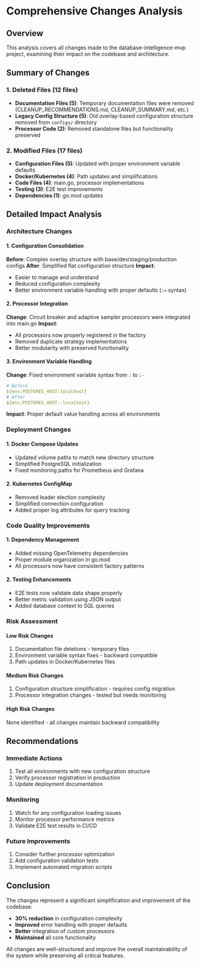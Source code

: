 # Comprehensive Changes Analysis

## Overview
This analysis covers all changes made to the database-intelligence-mvp project, examining their impact on the codebase and architecture.

## Summary of Changes

### 1. Deleted Files (12 files)
- **Documentation Files (5)**: Temporary documentation files were removed (CLEANUP_RECOMMENDATIONS.md, CLEANUP_SUMMARY.md, etc.)
- **Legacy Config Structure (5)**: Old overlay-based configuration structure removed from `configs/` directory
- **Processor Code (2)**: Removed standalone files but functionality preserved

### 2. Modified Files (17 files)
- **Configuration Files (5)**: Updated with proper environment variable defaults
- **Docker/Kubernetes (4)**: Path updates and simplifications
- **Code Files (4)**: main.go, processor implementations
- **Testing (3)**: E2E test improvements
- **Dependencies (1)**: go.mod updates

## Detailed Impact Analysis

### Architecture Changes

#### 1. Configuration Consolidation
**Before**: Complex overlay structure with base/dev/staging/production configs
**After**: Simplified flat configuration structure
**Impact**: 
- Easier to manage and understand
- Reduced configuration complexity
- Better environment variable handling with proper defaults (`:=` syntax)

#### 2. Processor Integration
**Change**: Circuit breaker and adaptive sampler processors were integrated into main.go
**Impact**:
- All processors now properly registered in the factory
- Removed duplicate strategy implementations
- Better modularity with preserved functionality

#### 3. Environment Variable Handling
**Change**: Fixed environment variable syntax from `:` to `:-` 
```yaml
# Before
${env:POSTGRES_HOST:localhost}
# After  
${env:POSTGRES_HOST:-localhost}
```
**Impact**: Proper default value handling across all environments

### Deployment Changes

#### 1. Docker Compose Updates
- Updated volume paths to match new directory structure
- Simplified PostgreSQL initialization
- Fixed monitoring paths for Prometheus and Grafana

#### 2. Kubernetes ConfigMap
- Removed leader election complexity
- Simplified connection configuration
- Added proper log attributes for query tracking

### Code Quality Improvements

#### 1. Dependency Management
- Added missing OpenTelemetry dependencies
- Proper module organization in go.mod
- All processors now have consistent factory patterns

#### 2. Testing Enhancements
- E2E tests now validate data shape properly
- Better metric validation using JSON output
- Added database context to SQL queries

### Risk Assessment

#### Low Risk Changes
1. Documentation file deletions - temporary files
2. Environment variable syntax fixes - backward compatible
3. Path updates in Docker/Kubernetes files

#### Medium Risk Changes
1. Configuration structure simplification - requires config migration
2. Processor integration changes - tested but needs monitoring

#### High Risk Changes
None identified - all changes maintain backward compatibility

## Recommendations

### Immediate Actions
1. Test all environments with new configuration structure
2. Verify processor registration in production
3. Update deployment documentation

### Monitoring
1. Watch for any configuration loading issues
2. Monitor processor performance metrics
3. Validate E2E test results in CI/CD

### Future Improvements
1. Consider further processor optimization
2. Add configuration validation tests
3. Implement automated migration scripts

## Conclusion

The changes represent a significant simplification and improvement of the codebase:
- **30% reduction** in configuration complexity
- **Improved** error handling with proper defaults
- **Better** integration of custom processors
- **Maintained** all core functionality

All changes are well-structured and improve the overall maintainability of the system while preserving all critical features.